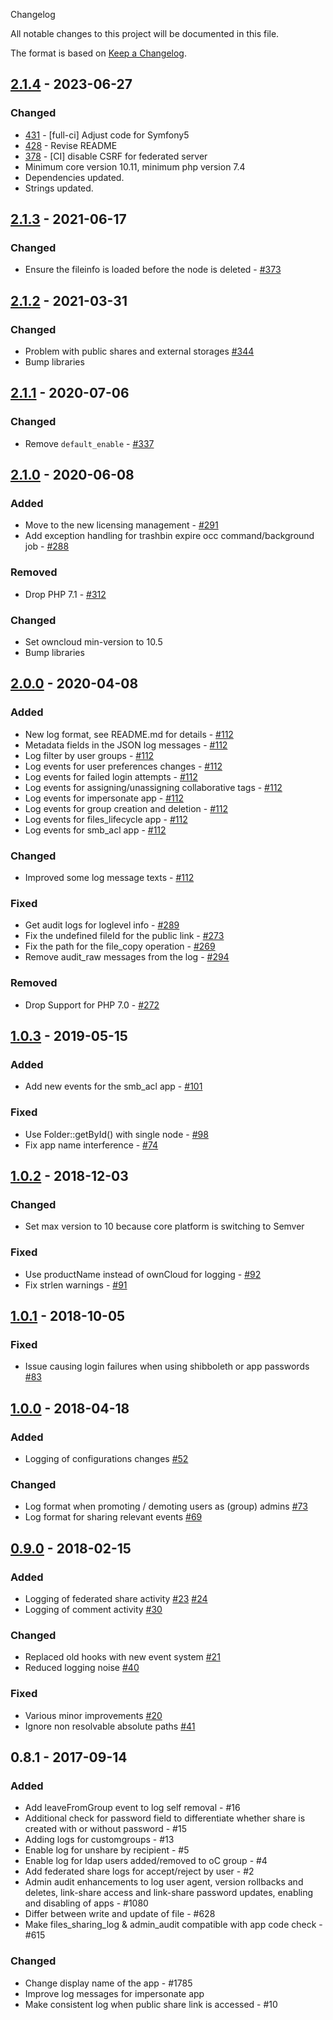  Changelog

All notable changes to this project will be documented in this file.

The format is based on [Keep a Changelog](http://keepachangelog.com/en/1.0.0/).


## [2.1.4] - 2023-06-27

### Changed

- [431](https://github.com/owncloud/admin_audit/issues/431) - [full-ci] Adjust code for Symfony5
- [428](https://github.com/owncloud/admin_audit/issues/428) - Revise README
- [378](https://github.com/owncloud/admin_audit/issues/378) - [CI] disable CSRF for federated server
- Minimum core version 10.11, minimum php version 7.4
- Dependencies updated.
- Strings updated.

## [2.1.3] - 2021-06-17

### Changed

- Ensure the fileinfo is loaded before the node is deleted - [#373](https://github.com/owncloud/admin_audit/issues/373)


## [2.1.2] - 2021-03-31

### Changed

- Problem with public shares and external storages [#344](https://github.com/owncloud/admin_audit/issues/344)
- Bump libraries


## [2.1.1] - 2020-07-06

### Changed

- Remove `default_enable` - [#337](https://github.com/owncloud/admin_audit/issues/337)


## [2.1.0] - 2020-06-08

### Added

- Move to the new licensing management - [#291](https://github.com/owncloud/admin_audit/issues/291)
- Add exception handling for trashbin expire occ command/background job - [#288](https://github.com/owncloud/admin_audit/issues/288)

### Removed

- Drop PHP 7.1 - [#312](https://github.com/owncloud/admin_audit/issues/312)

### Changed

- Set owncloud min-version to 10.5
- Bump libraries


## [2.0.0] - 2020-04-08

### Added

- New log format, see README.md for details - [#112](https://github.com/owncloud/admin_audit/pull/112)
- Metadata fields in the JSON log messages - [#112](https://github.com/owncloud/admin_audit/pull/112)
- Log filter by user groups - [#112](https://github.com/owncloud/admin_audit/pull/112)
- Log events for user preferences changes - [#112](https://github.com/owncloud/admin_audit/pull/112)
- Log events for failed login attempts - [#112](https://github.com/owncloud/admin_audit/pull/112)
- Log events for assigning/unassigning collaborative tags - [#112](https://github.com/owncloud/admin_audit/pull/112)
- Log events for impersonate app - [#112](https://github.com/owncloud/admin_audit/pull/112)
- Log events for group creation and deletion - [#112](https://github.com/owncloud/admin_audit/pull/112)
- Log events for files_lifecycle app - [#112](https://github.com/owncloud/admin_audit/pull/112)
- Log events for smb_acl app - [#112](https://github.com/owncloud/admin_audit/pull/112)

### Changed

- Improved some log message texts - [#112](https://github.com/owncloud/admin_audit/pull/112)

### Fixed

- Get audit logs for loglevel info - [#289](https://github.com/owncloud/admin_audit/pull/289)
- Fix the undefined fileId for the public link - [#273](https://github.com/owncloud/admin_audit/issues/273)
- Fix the path for the file_copy operation - [#269](https://github.com/owncloud/admin_audit/issues/269)
- Remove audit_raw messages from the log - [#294](https://github.com/owncloud/admin_audit/issues/294)

### Removed

- Drop Support for PHP 7.0 - [#272](https://github.com/owncloud/admin_audit/issues/272)


## [1.0.3] - 2019-05-15

### Added

- Add new events for the smb_acl app - [#101](https://github.com/owncloud/admin_audit/issues/101)

### Fixed

- Use Folder::getById() with single node - [#98](https://github.com/owncloud/admin_audit/issues/98)
- Fix app name interference - [#74](https://github.com/owncloud/admin_audit/issues/74)


## [1.0.2] - 2018-12-03

### Changed

- Set max version to 10 because core platform is switching to Semver

### Fixed

- Use productName instead of ownCloud for logging - [#92](https://github.com/owncloud/admin_audit/issues/92)
- Fix strlen warnings - [#91](https://github.com/owncloud/admin_audit/issues/91)


## [1.0.1] - 2018-10-05

### Fixed

- Issue causing login failures when using shibboleth or app passwords [#83](https://github.com/owncloud/admin_audit/pull/83)


## [1.0.0] - 2018-04-18

### Added

- Logging of configurations changes [#52](https://github.com/owncloud/admin_audit/pull/52)

### Changed

- Log format when promoting / demoting users as (group) admins [#73](https://github.com/owncloud/admin_audit/pull/73)
- Log format for sharing relevant events [#69](https://github.com/owncloud/admin_audit/pull/69)


## [0.9.0] - 2018-02-15

### Added

 - Logging of federated share activity [#23](https://github.com/owncloud/admin_audit/pull/23) [#24](https://github.com/owncloud/admin_audit/pull/24/files)
 - Logging of comment activity [#30](https://github.com/owncloud/admin_audit/pull/30)

### Changed

- Replaced old hooks with new event system [#21](https://github.com/owncloud/admin_audit/pull/21)
- Reduced logging noise [#40](https://github.com/owncloud/admin_audit/pull/40)

### Fixed

- Various minor improvements [#20](https://github.com/owncloud/admin_audit/pull/20)
- Ignore non resolvable absolute paths [#41](https://github.com/owncloud/admin_audit/pull/41)

## 0.8.1 - 2017-09-14

### Added

- Add leaveFromGroup event to log self removal - #16
- Additional check for password field to differentiate whether share is created with or without password - #15
- Adding logs for customgroups - #13
- Enable log for unshare by recipient - #5
- Enable log for ldap users added/removed to oC group - #4
- Add federated share logs for accept/reject by user - #2
- Admin audit enhancements to log user agent, version rollbacks and deletes, link-share access and link-share password updates, enabling and disabling of apps - #1080
- Differ between write and update of file - #628
- Make files_sharing_log & admin_audit compatible with app code check - #615

### Changed

- Change display name of the app - #1785
- Improve log messages for impersonate app
- Make consistent log when public share link is accessed - #10

[Unreleased]: https://github.com/owncloud/admin_audit/compare/v2.1.4...master
[2.1.4]: https://github.com/owncloud/admin_audit/compare/v2.1.3...v2.1.4
[2.1.3]: https://github.com/owncloud/admin_audit/compare/v2.1.2...v2.1.3
[2.1.2]: https://github.com/owncloud/admin_audit/compare/v2.1.1...v2.1.2
[2.1.1]: https://github.com/owncloud/admin_audit/compare/v2.1.0...v2.1.1
[2.1.0]: https://github.com/owncloud/admin_audit/compare/v2.0.0...v2.1.0
[2.0.0]: https://github.com/owncloud/admin_audit/compare/v1.0.3...v2.0.0
[1.0.3]: https://github.com/owncloud/admin_audit/compare/v1.0.2...v1.0.3
[1.0.2]: https://github.com/owncloud/admin_audit/compare/1.0.1...v1.0.2
[1.0.1]: https://github.com/owncloud/admin_audit/compare/1.0.0...1.0.1
[1.0.0]: https://github.com/owncloud/admin_audit/compare/0.9.0...1.0.0
[0.9.0]: https://github.com/owncloud/admin_audit/compare/0.8.1...0.9.0
